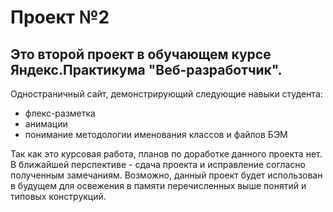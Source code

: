 # Проект №2
## Это второй проект в обучающем курсе Яндекс.Практикума "Веб-разработчик".
Одностраничный сайт, демонстрирующий следующие навыки студента:
- флекс-разметка
- анимации
- понимание методологии именования классов и файлов БЭМ

Так как это курсовая работа, планов по доработке данного проекта нет. В ближайшей перспективе - сдача проекта и исправление согласно полученным замечаниям.
Возможно, данный проект будет использован в будущем для освежения в памяти перечисленных выше понятий и типовых конструкций.

